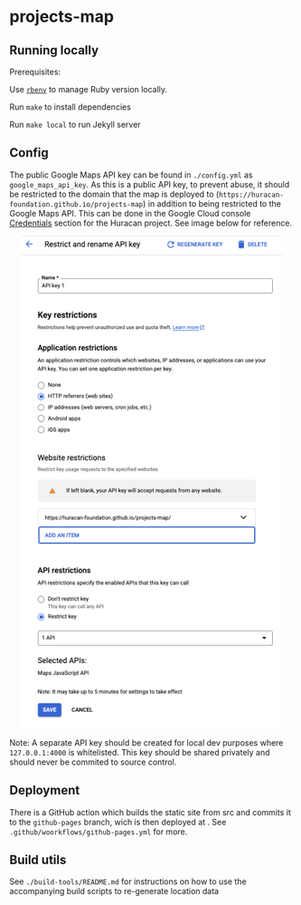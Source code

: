 # projects-map

## Running locally

Prerequisites:

Use [`rbenv`](https://github.com/rbenv/rbenv#installation) to manage Ruby version locally.

Run `make` to install dependencies

Run `make local` to run Jekyll server

## Config

The public Google Maps API key can be found in `./config.yml` as `google_maps_api_key`. As this is a public API key, to prevent abuse, it should be restricted to the domain that the map is deployed to (`https://huracan-foundation.github.io/projects-map`) in addition to being restricted to the Google Maps API. This can be done in the Google Cloud console [Credentials](https://console.cloud.google.com/google/maps-apis/credentials?authuser=2) section for the Huracan project. See image below for reference.

<p align="center">
    <img width="460" src="./docs/google-console-api-key-restrictions.png" alt="Google Maps API Key Restrictions" />
</p>

Note: A separate API key should be created for local dev purposes where `127.0.0.1:4000` is whitelisted. This key should be shared privately and should never be commited to source control.

## Deployment

There is a GitHub action which builds the static site from src and commits it to the `github-pages` branch, wich is then deployed at [](https://huracan-foundation.github.io/projects-map/). See `.github/woorkflows/github-pages.yml` for more.

## Build utils

See `./build-tools/README.md` for instructions on how to use the accompanying build scripts to re-generate location data
